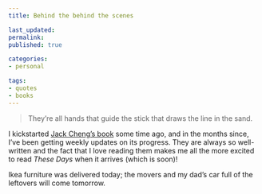 ```yaml
---
title: Behind the behind the scenes

last_updated: 
permalink: 
published: true

categories:
- personal

tags:
- quotes
- books
---
```


> They’re all hands that guide the stick that draws the line in the sand.

I kickstarted [Jack Cheng’s book](http://www.kickstarter.com/projects/jackcheng/these-days-a-novel) some time ago, and in the months since, I’ve been getting weekly updates on its progress. They are always so well-written and the fact that I love reading them makes me all the more excited to read *These Days* when it arrives (which is soon)!

Ikea furniture was delivered today; the movers and my dad’s car full of the leftovers will come tomorrow.
